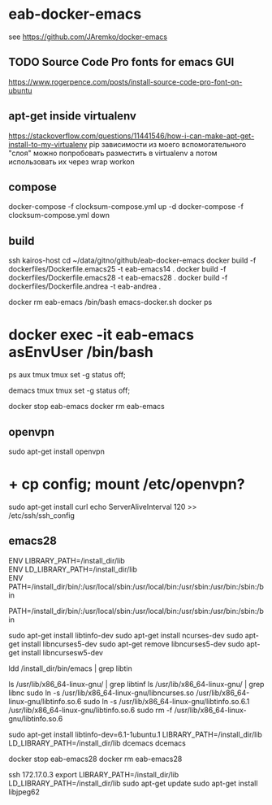 # eab-docker-emacs

see https://github.com/JAremko/docker-emacs

## TODO Source Code Pro fonts for emacs GUI

https://www.rogerpence.com/posts/install-source-code-pro-font-on-ubuntu

## apt-get inside virtualenv

https://stackoverflow.com/questions/11441546/how-i-can-make-apt-get-install-to-my-virtualenv
pip зависимости из моего вспомогательного "слоя" можно попробовать разместить в virtualenv
а потом использовать их через wrap workon

## compose

docker-compose -f clocksum-compose.yml up -d
docker-compose -f clocksum-compose.yml down

## build

ssh kairos-host
cd ~/data/gitno/github/eab-docker-emacs
docker build -f dockerfiles/Dockerfile.emacs25 -t eab-emacs14 .
docker build -f dockerfiles/Dockerfile.emacs28 -t eab-emacs28 .
docker build -f dockerfiles/Dockerfile.andrea -t eab-andrea .

docker rm eab-emacs
/bin/bash emacs-docker.sh
docker ps
# docker exec -it eab-emacs asEnvUser /bin/bash
ps aux 
tmux
tmux set -g status off;

demacs
tmux
tmux set -g status off;

docker stop eab-emacs
docker rm eab-emacs


## openvpn 

sudo apt-get install openvpn
# + cp config; mount /etc/openvpn?
sudo apt-get install curl
echo     ServerAliveInterval 120 >> /etc/ssh/ssh_config


## emacs28

ENV LIBRARY_PATH=/install_dir/lib                                          
ENV LD_LIBRARY_PATH=/install_dir/lib                                       
ENV PATH=/install_dir/bin/:/usr/local/sbin:/usr/local/bin:/usr/sbin:/usr/bin:/sbin:/bin 

PATH=/install_dir/bin/:/usr/local/sbin:/usr/local/bin:/usr/sbin:/usr/bin:/sbin:/bin 

sudo apt-get install libtinfo-dev
sudo apt-get install ncurses-dev
sudo apt-get install libncurses5-dev
sudo apt-get remove libncurses5-dev
sudo apt-get install libncursesw5-dev

ldd /install_dir/bin/emacs | grep libtin

ls /usr/lib/x86_64-linux-gnu/ | grep libtinf
ls /usr/lib/x86_64-linux-gnu/ | grep libnc
sudo ln -s /usr/lib/x86_64-linux-gnu/libncurses.so /usr/lib/x86_64-linux-gnu/libtinfo.so.6
sudo ln -s /usr/lib/x86_64-linux-gnu/libtinfo.so.6.1 /usr/lib/x86_64-linux-gnu/libtinfo.so.6
sudo rm -f /usr/lib/x86_64-linux-gnu/libtinfo.so.6

sudo apt-get install libtinfo-dev=6.1-1ubuntu.1
LIBRARY_PATH=/install_dir/lib LD_LIBRARY_PATH=/install_dir/lib dcemacs
dcemacs

docker stop eab-emacs28
docker rm eab-emacs28



ssh 172.17.0.3
export LIBRARY_PATH=/install_dir/lib LD_LIBRARY_PATH=/install_dir/lib
sudo apt-get update
sudo apt-get install libjpeg62
